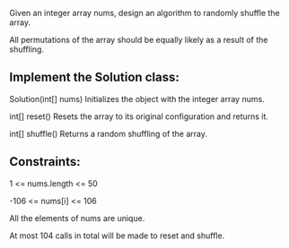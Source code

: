 Given an integer array nums, design an algorithm to randomly shuffle the array. 

All permutations of the array should be equally likely as a result of the shuffling.

## Implement the Solution class:

Solution(int[] nums) Initializes the object with the integer array nums.

int[] reset() Resets the array to its original configuration and returns it.

int[] shuffle() Returns a random shuffling of the array.

## Constraints:

1 <= nums.length <= 50

-106 <= nums[i] <= 106

All the elements of nums are unique.

At most 104 calls in total will be made to reset and shuffle.
